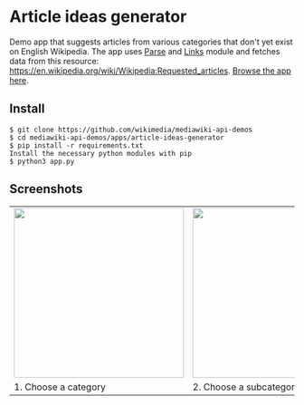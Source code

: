 # Article ideas generator
Demo app that suggests articles from various categories that don't yet exist on English Wikipedia. The app uses [Parse](https://www.mediawiki.org/wiki/API:Parse) and [Links](https://www.mediawiki.org/wiki/API:Links) module and fetches data from this resource: https://en.wikipedia.org/wiki/Wikipedia:Requested_articles. [Browse the app here](https://tools.wmflabs.org/article-ideas-generator/).

Install
-------

```
$ git clone https://github.com/wikimedia/mediawiki-api-demos
$ cd mediawiki-api-demos/apps/article-ideas-generator
$ pip install -r requirements.txt
Install the necessary python modules with pip
$ python3 app.py
```

Screenshots
-----------
<table>
  <tr>
    <td><img src="http://upload.wikimedia.org/wikipedia/commons/b/bf/Article_ideas_generator_demo_app_screenshot_%282%29.png" width="300">
    <td><img src="http://upload.wikimedia.org/wikipedia/commons/f/f7/Article_ideas_generator_demo_app_screenshot_%283%29.png" width="300">
    <td><img src="http://upload.wikimedia.org/wikipedia/commons/7/7e/Article_ideas_generator_demo_app_screenshot_%284%29.png" width="300">

  <tr>
    <td>1. Choose a category
    <td>2. Choose a subcategory
    <td>3. View missing links
</table>
